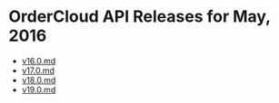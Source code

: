 # OrderCloud API Releases for May, 2016

- [v16.0.md](/v16.0.md)
- [v17.0.md](/v17.0.md)
- [v18.0.md](/v18.0.md)
- [v19.0.md](/v19.0.md)